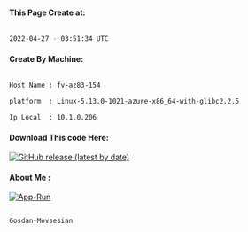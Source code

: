 
   
#### This Page Create at:

```bash

2022-04-27 - 03:51:34 UTC

```

#### Create By Machine:

```bash

Host Name : fv-az83-154

platform  : Linux-5.13.0-1021-azure-x86_64-with-glibc2.2.5

Ip Local  : 10.1.0.206

```
#### Download This code Here:

[![GitHub release (latest by date)](https://img.shields.io/github/v/release/Gosdan-Movsesian/Gosdan?style=for-the-badge&label=Download)](https://github.com/Gosdan-Movsesian/Gosdan/releases) 

</p> 

#### About Me :

[![App-Run](https://github.com/Gosdan-Movsesian/Gosdan/actions/workflows/App-Run.yml/badge.svg)](https://github.com/Gosdan-Movsesian/Gosdan/actions/workflows/App-Run.yml)

```bash

Gosdan-Movsesian

```


